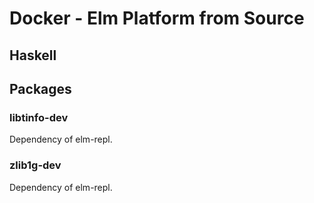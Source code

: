 # Docker - Elm Platform from Source

## Haskell

## Packages
### libtinfo-dev
Dependency of elm-repl.

### zlib1g-dev
Dependency of elm-repl.
